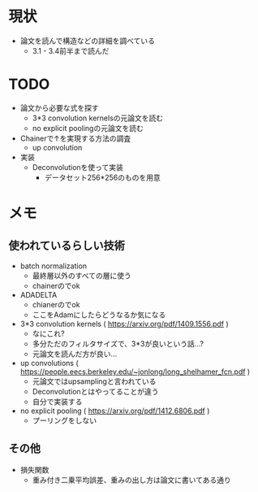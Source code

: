 # 現状

* 論文を読んで構造などの詳細を調べている
  * 3.1 - 3.4前半まで読んだ

# TODO

* 論文から必要な式を探す
  * 3*3 convolution kernelsの元論文を読む
  * no explicit poolingの元論文を読む
* Chainerで↑を実現する方法の調査
  * up convolution
* 実装
  * Deconvolutionを使って実装
    * データセット256*256のものを用意

# メモ

## 使われているらしい技術

* batch normalization
  * 最終層以外のすべての層に使う
  * chainerのでok
* ADADELTA
  * chianerのでok
  * ここをAdamにしたらどうなるか気になる
* 3*3 convolution kernels ( https://arxiv.org/pdf/1409.1556.pdf )
  * なにこれ?
  * 多分ただのフィルタサイズで、3*3が良いという話...?
  * 元論文を読んだ方が良い...
* up convolutions ( https://people.eecs.berkeley.edu/~jonlong/long_shelhamer_fcn.pdf )
  * 元論文ではupsamplingと言われている
  * Deconvolutionとはやってることが違う
  * 自分で実装する
* no explicit pooling ( https://arxiv.org/pdf/1412.6806.pdf )
  * プーリングをしない


## その他

* 損失関数
  * 重み付き二乗平均誤差、重みの出し方は論文に書いてある通り
